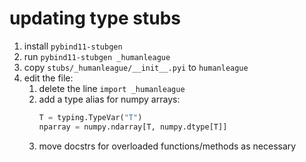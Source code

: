 # updating type stubs

1. install `pybind11-stubgen`
1. run `pybind11-stubgen _humanleague`
1. copy `stubs/_humanleague/__init__.pyi` to `humanleague`
1. edit the file:
    1. delete the line `import _humanleague`
    1. add a type alias for numpy arrays:
        ```py
        T = typing.TypeVar("T")
        nparray = numpy.ndarray[T, numpy.dtype[T]]
        ```
    1. move docstrs for overloaded functions/methods as necessary